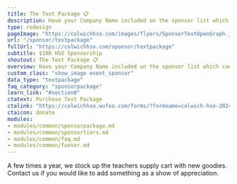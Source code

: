 ```yaml
---
title: The Text Package 📋
description: Have your Company Name included on the sponsor list which can be found on the banner, the Coin Wars website, and promoted on Facebook!
type: redesign
pageImage: "https://colwichhso.com/images/flyers/SponsorTextOpenGraph.jpg"
url: "/sponsor/textpackage"
fullUrl: "https://colwichhso.com/sponsor/textpackage"
subtitle: $100 HSO Sponsorship
shoutout: The Text Package 📋
overview: Have your Company Name included on the sponsor list which can be found on the banner, the Coin Wars website, and promoted on Facebook!
custom_class: "show_image event_sponsor"
data_type: "textpackage"
faq_category: "sponsorpackage"
learn_link: "#section0"
ctatext: Purchase Text Package
ctalink: "https://colwichhso.wufoo.com/forms/?formname=colwich-hso-2024-sponsorship&field1=%24100%20-%20The%20Text%20Package"
ctaicon: donate
modules:
- modules/common/sponsorpackage.md
- modules/common/sponsortiers.md
- modules/common/faq.md
- modules/common/footer.md 
---
```

A few times a year, we stock up the teachers supply cart with new goodies. Contact us if you would like to add something as a show of appreciation.
